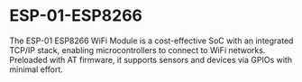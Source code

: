 # ESP-01-ESP8266
 The ESP-01 ESP8266 WiFi Module is a cost-effective SoC with an integrated TCP/IP stack, enabling microcontrollers to connect to WiFi networks. Preloaded with AT firmware, it supports sensors and devices via GPIOs with minimal effort. 
